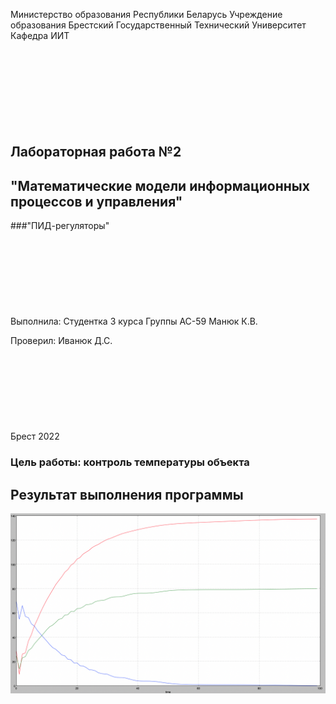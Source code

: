 Министерство образования Республики Беларусь
Учреждение образования Брестский Государственный Технический Университет
Кафедра ИИТ
<br/><br/><br/><br/><br/><br/><br/><br/><br/>
## Лабораторная работа №2
## "Математические модели информационных процессов и управления"
###"ПИД-регуляторы"
<br/><br/><br/><br/><br/><br/><br/><br/><br/>
Выполнила:
Студентка 3 курса
Группы АС-59
Манюк К.В.

Проверил:
Иванюк Д.С.
<br/><br/><br/><br/><br/><br/><br/><br/><br/>
Брест 2022

### Цель работы: контроль температуры объекта
## Результат выполнения программы

![Нелинейная модель](https://raw.githubusercontent.com/brstu/MMIPU-2022/77e0730deeb00947c797d82b69058daca06c7e9d/trunk/as005921/task_02/doc/nolineModel.png)

